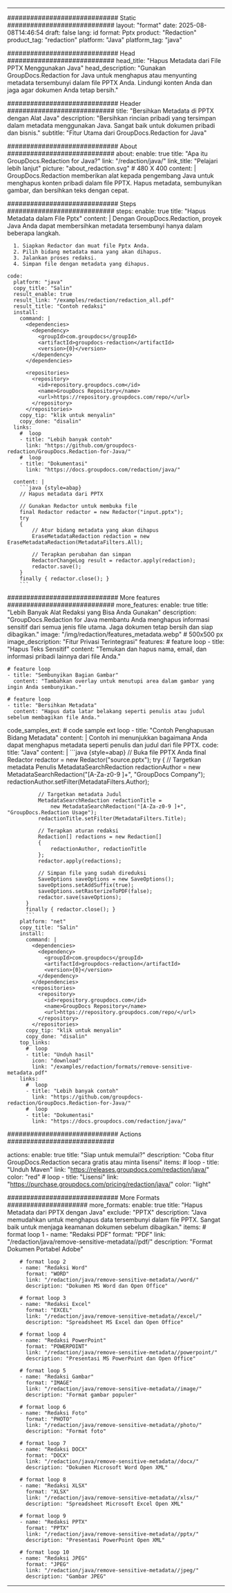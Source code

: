 
---
############################# Static ############################
layout: "format"
date:  2025-08-08T14:46:54
draft: false
lang: id
format: Pptx
product: "Redaction"
product_tag: "redaction"
platform: "Java"
platform_tag: "java"

############################# Head ############################
head_title: "Hapus Metadata dari File PPTX Menggunakan Java"
head_description: "Gunakan GroupDocs.Redaction for Java untuk menghapus atau menyunting metadata tersembunyi dalam file PPTX Anda. Lindungi konten Anda dan jaga agar dokumen Anda tetap bersih."

############################# Header ############################
title: "Bersihkan Metadata di PPTX dengan Alat Java" 
description: "Bersihkan rincian pribadi yang tersimpan dalam metadata menggunakan Java. Sangat baik untuk dokumen pribadi dan bisnis."
subtitle: "Fitur Utama dari GroupDocs.Redaction for Java" 

############################# About ############################
about:
    enable: true
    title: "Apa itu GroupDocs.Redaction for Java?"
    link: "/redaction/java/"
    link_title: "Pelajari lebih lanjut"
    picture: "about_redaction.svg" # 480 X 400
    content: |
       GroupDocs.Redaction memberikan alat kepada pengembang Java untuk menghapus konten pribadi dalam file PPTX. Hapus metadata, sembunyikan gambar, dan bersihkan teks dengan cepat.

############################# Steps ############################
steps:
    enable: true
    title: "Hapus Metadata dalam File Pptx"
    content: |
      Dengan GroupDocs.Redaction, proyek Java Anda dapat membersihkan metadata tersembunyi hanya dalam beberapa langkah.
      
      1. Siapkan Redactor dan muat file Pptx Anda.
      2. Pilih bidang metadata mana yang akan dihapus.
      3. Jalankan proses redaksi.
      4. Simpan file dengan metadata yang dihapus.
   
    code:
      platform: "java"
      copy_title: "Salin"
      result_enable: true
      result_link: "/examples/redaction/redaction_all.pdf"
      result_title: "Contoh redaksi"
      install:
        command: |
          <dependencies>
            <dependency>
              <groupId>com.groupdocs</groupId>
              <artifactId>groupdocs-redaction</artifactId>
              <version>{0}</version>
            </dependency>
          </dependencies>

          <repositories>
            <repository>
              <id>repository.groupdocs.com</id>
              <name>GroupDocs Repository</name>
              <url>https://repository.groupdocs.com/repo/</url>
            </repository>
          </repositories>
        copy_tip: "klik untuk menyalin"
        copy_done: "disalin"
      links:
        #  loop
        - title: "Lebih banyak contoh"
          link: "https://github.com/groupdocs-redaction/GroupDocs.Redaction-for-Java/"
        #  loop
        - title: "Dokumentasi"
          link: "https://docs.groupdocs.com/redaction/java/"
          
      content: |
        ```java {style=abap}
        // Hapus metadata dari PPTX

        // Gunakan Redactor untuk membuka file
        final Redactor redactor = new Redactor("input.pptx");
        try
        {
            // Atur bidang metadata yang akan dihapus
            EraseMetadataRedaction redaction = new EraseMetadataRedaction(MetadataFilters.All);

            // Terapkan perubahan dan simpan
            RedactorChangeLog result = redactor.apply(redaction);
            redactor.save();
        }
        finally { redactor.close(); }
        ```            


############################# More features ############################
more_features:
  enable: true
  title: "Lebih Banyak Alat Redaksi yang Bisa Anda Gunakan"
  description: "GroupDocs.Redaction for Java membantu Anda menghapus informasi sensitif dari semua jenis file utama. Jaga dokumen tetap bersih dan siap dibagikan."
  image: "/img/redaction/features_metadata.webp" # 500x500 px
  image_description: "Fitur Privasi Terintegrasi"
  features:
    # feature loop
    - title: "Hapus Teks Sensitif"
      content: "Temukan dan hapus nama, email, dan informasi pribadi lainnya dari file Anda."

    # feature loop
    - title: "Sembunyikan Bagian Gambar"
      content: "Tambahkan overlay untuk menutupi area dalam gambar yang ingin Anda sembunyikan."

    # feature loop
    - title: "Bersihkan Metadata"
      content: "Hapus data latar belakang seperti penulis atau judul sebelum membagikan file Anda."
      
  code_samples_ext:
    # code sample ext loop
    - title: "Contoh Penghapusan Bidang Metadata"
      content: |
        Contoh ini menunjukkan bagaimana Anda dapat menghapus metadata seperti penulis dan judul dari file PPTX.
      code:
        title: "Java"
        content: |
          ```java {style=abap}
          //  Buka file PPTX Anda
          final Redactor redactor = new Redactor("source.pptx");
          try
          {
              // Targetkan metadata Penulis
              MetadataSearchRedaction redactionAuthor = 
                  new MetadataSearchRedaction("[A-Za-z0-9 ]+", "GroupDocs Company");
              redactionAuthor.setFilter(MetadataFilters.Author);

              // Targetkan metadata Judul
              MetadataSearchRedaction redactionTitle = 
                  new MetadataSearchRedaction("[A-Za-z0-9 ]+", "GroupDocs.Redaction Usage");
              redactionTitle.setFilter(MetadataFilters.Title);

              // Terapkan aturan redaksi
              Redaction[] redactions = new Redaction[]
              {
                  redactionAuthor, redactionTitle
              };
              redactor.apply(redactions);

              // Simpan file yang sudah direduksi
              SaveOptions saveOptions = new SaveOptions();
              saveOptions.setAddSuffix(true);
              saveOptions.setRasterizeToPDF(false);
              redactor.save(saveOptions);
          }
          finally { redactor.close(); }
          ```
        platform: "net"
        copy_title: "Salin"
        install:
          command: |
            <dependencies>
              <dependency>
                <groupId>com.groupdocs</groupId>
                <artifactId>groupdocs-redaction</artifactId>
                <version>{0}</version>
              </dependency>
            </dependencies>
            <repositories>
              <repository>
                <id>repository.groupdocs.com</id>
                <name>GroupDocs Repository</name>
                <url>https://repository.groupdocs.com/repo/</url>
              </repository>
            </repositories>
          copy_tip: "klik untuk menyalin"
          copy_done: "disalin"
        top_links:
          #  loop
          - title: "Unduh hasil"
            icon: "download"
            link: "/examples/redaction/formats/remove-sensitive-metadata.pdf"
        links:
          #  loop
          - title: "Lebih banyak contoh"
            link: "https://github.com/groupdocs-redaction/GroupDocs.Redaction-for-Java/"
          #  loop
          - title: "Dokumentasi"
            link: "https://docs.groupdocs.com/redaction/java/"


############################# Actions ############################

actions:
  enable: true
  title: "Siap untuk memulai?"
  description: "Coba fitur GroupDocs.Redaction secara gratis atau minta lisensi"
  items:
    #  loop
    - title: "Unduh Maven"
      link: "https://releases.groupdocs.com/redaction/java/"
      color: "red"
        #  loop
    - title: "Lisensi"
      link: "https://purchase.groupdocs.com/pricing/redaction/java/"
      color: "light"


############################# More Formats #####################
more_formats:
    enable: true
    title: "Hapus Metadata dari PPTX dengan Java"
    exclude: "PPTX"
    description: "Java memudahkan untuk menghapus data tersembunyi dalam file PPTX. Sangat baik untuk menjaga keamanan dokumen sebelum dibagikan."
    items: 
        # format loop 1
        - name: "Redaksi PDF"
          format: "PDF"
          link: "/redaction/java/remove-sensitive-metadata//pdf/"
          description: "Format Dokumen Portabel Adobe"

        # format loop 2
        - name: "Redaksi Word"
          format: "WORD"
          link: "/redaction/java/remove-sensitive-metadata//word/"
          description: "Dokumen MS Word dan Open Office"
          
        # format loop 3
        - name: "Redaksi Excel"
          format: "EXCEL"
          link: "/redaction/java/remove-sensitive-metadata//excel/"
          description: "Spreadsheet MS Excel dan Open Office"

        # format loop 4
        - name: "Redaksi PowerPoint"
          format: "POWERPOINT"
          link: "/redaction/java/remove-sensitive-metadata//powerpoint/"
          description: "Presentasi MS PowerPoint dan Open Office"

        # format loop 5
        - name: "Redaksi Gambar"
          format: "IMAGE"
          link: "/redaction/java/remove-sensitive-metadata//image/"
          description: "Format gambar populer"

        # format loop 6
        - name: "Redaksi Foto"
          format: "PHOTO"
          link: "/redaction/java/remove-sensitive-metadata//photo/"
          description: "Format foto"

        # format loop 7
        - name: "Redaksi DOCX"
          format: "DOCX"
          link: "/redaction/java/remove-sensitive-metadata//docx/"
          description: "Dokumen Microsoft Word Open XML"
          
        # format loop 8
        - name: "Redaksi XLSX"
          format: "XLSX"
          link: "/redaction/java/remove-sensitive-metadata//xlsx/"
          description: "Spreadsheet Microsoft Excel Open XML"
          
        # format loop 9
        - name: "Redaksi PPTX"
          format: "PPTX"
          link: "/redaction/java/remove-sensitive-metadata//pptx/"
          description: "Presentasi PowerPoint Open XML"

        # format loop 10
        - name: "Redaksi JPEG"
          format: "JPEG"
          link: "/redaction/java/remove-sensitive-metadata//jpeg/"
          description: "Gambar JPEG"


---